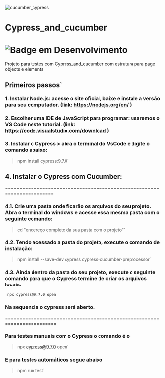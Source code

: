 ![cucumber_cypress](https://user-images.githubusercontent.com/33332202/174456496-cce8d134-c309-4a69-af0c-d98714f05d97.jpg)

# Cypress_and_cucumber  
![Badge em Desenvolvimento](http://img.shields.io/static/v1?label=STATUS&message=%20CONCLUÍDO&color=GREEN&style=for-the-badge)
=======================================================================

Projeto para testes com Cypress_and_cucumber com estrutura para page objects e elements

## Primeiros passos`
### 1.	Instalar Node.js: acesse o site oficial, baixe e instale a versão para seu computador. (link: https://nodejs.org/en/ )
### 2.	Escolher uma IDE de JavaScript para programar: usaremos o VS Code neste tutorial. (link: https://code.visualstudio.com/download )
### 3.	Instalar o Cypress > abra o terminal do VsCode e digite o comando abaixo:
> npm install cypress:9.7.0`

## 4. Instalar o Cypress com Cucumber:
=======================================================================

### 4.1. Crie uma pasta onde ficarão os arquivos do seu projeto. Abra o terminal do windows e acesse essa mesma pasta com o seguinte comando:
> cd "endereço completo da sua pasta com o projeto"`
 
### 4.2. Tendo acessado a pasta do projeto, execute o comando de instalação:
> npm install --save-dev cypress cypress-cucumber-preprocessor`
 
### 4.3. Ainda dentro da pasta do seu projeto, execute o seguinte comando para que o Cypress termine de criar os arquivos locais:
``` npx cypress@9.7.0 open```

### Na sequencia o cypress será aberto.

========================================================================

### Para testes manuais com o Cypress o comando é o 
>  npx cypress@9.7.0 open`

### E para testes automáticos segue abaixo
> npm run test`


